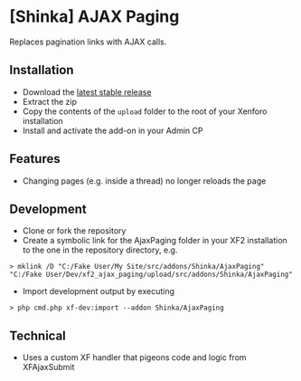 # [Shinka] AJAX Paging
Replaces pagination links with AJAX calls.

## Installation
 * Download the [latest stable release](https://github.com/kalynrobinson/xf2_ajax_paging/releases)
 * Extract the zip
 * Copy the contents of the `upload` folder to the root of your Xenforo installation
 * Install and activate the add-on in your Admin CP
 
 ## Features
 * Changing pages (e.g. inside a thread) no longer reloads the page
 
 ## Development
 * Clone or fork the repository
 * Create a symbolic link for the AjaxPaging folder in your XF2 installation to the one in the repository directory, e.g.
 ```
 > mklink /D "C:/Fake User/My Site/src/addons/Shinka/AjaxPaging" "C:/Fake User/Dev/xf2_ajax_paging/upload/src/addons/Shinka/AjaxPaging"
 ```
 * Import development output by executing 
 ```
 > php cmd.php xf-dev:import --addon Shinka/AjaxPaging
 ```

## Technical
* Uses a custom XF handler that pigeons code and logic from XFAjaxSubmit
